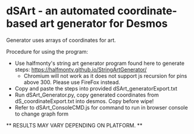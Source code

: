 # dSArt - an automated coordinate-based art generator for Desmos
Generator uses arrays of coordinates for art. 

Procedure for using the program:
- Use halfmonty's string art generator program found here to generate steps: https://halfmonty.github.io/StringArtGenerator/
  - Chromium will not work as it does not support js recursion for pins above 300. Please use FireFox instead. 
- Copy and paste the steps into provided dSArt_generatorExport.txt
- Run dSArt_Generator.py, copy generated coordinates from dS_coordinateExport.txt into desmos. Copy before wipe! 
- Refer to dSArt_ConsoleCMD.js for command to run in browser console to change graph form

** RESULTS MAY VARY DEPENDING ON PLATFORM. **

